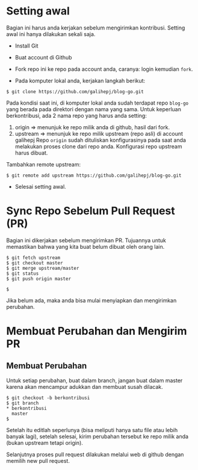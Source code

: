 # Setting awal

Bagian ini harus anda kerjakan sebelum mengirimkan kontribusi. Setting awal ini hanya dilakukan sekali saja.

* Install Git
* Buat account di Github
* Fork repo ini ke repo pada account anda, caranya: login kemudian `fork`.

* Pada komputer lokal anda, kerjakan langkah berikut:

```
$ git clone https://github.com/galihepj/blog-go.git

```

Pada kondisi saat ini, di komputer lokal anda sudah terdapat repo `blog-go` yang berada pada direktori dengan nama yang sama. Untuk keperluan berkontribusi, ada 2 nama repo yang harus anda setting:
  1. origin => menunjuk ke repo milik anda di github, hasil dari fork.
  2. upstream => menunjuk ke repo milik upstream (repo asli) di account galihepj
Repo `origin` sudah dituliskan konfigurasinya pada saat anda melakukan proses clone dari repo anda. Konfigurasi repo upstream harus dibuat.


Tambahkan remote upstream:

```
$ git remote add upstream https://github.com/galihepj/blog-go.git
```


* Selesai setting awal.


# Sync Repo Sebelum Pull Request (PR)

Bagian ini dikerjakan sebelum mengirimkan PR. Tujuannya untuk memastikan bahwa yang kita buat belum dibuat oleh orang lain.

```
$ git fetch upstream
$ git checkout master
$ git merge upstream/master
$ git status
$ git push origin master

$
```

Jika belum ada, maka anda bisa mulai menyiapkan dan mengirimkan perubahan.

# Membuat Perubahan dan Mengirim PR

## Membuat Perubahan

Untuk setiap perubahan, buat dalam branch, jangan buat dalam master karena akan mencampur adukkan dan membuat susah dilacak.

```
$ git checkout -b berkontribusi
$ git branch
* berkontribusi
  master
$
```

Setelah itu editlah seperlunya (bisa meliputi hanya satu file atau lebih banyak lagi), setelah selesai, kirim perubahan tersebut ke repo milik anda (bukan upstream tetapi origin).

Selanjutnya proses pull request dilakukan melalui web di github dengan memilih new pull request.
